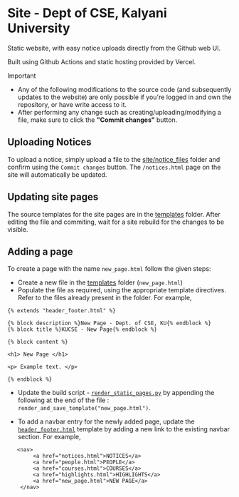 # Site - Dept of CSE, Kalyani University

Static website, with easy notice uploads directly from the Github web UI. 

Built using Github Actions and static hosting provided by Vercel.

> [!IMPORTANT]  
> - Any of the following modifications to the source code (and subsequently updates to the website) are only possible if you're logged in and own the repository, or have write access to it.
> - After performing any change such as creating/uploading/modifying a file, make sure to click the  **"Commit changes"** button.


## Uploading Notices

To upload a notice, simply upload a file to the [site/notice_files](site/notice_files) folder and confirm using the `Commit changes` button. The `/notices.html` page on the site will automatically be updated.


## Updating site pages

The source templates for the site pages are in the [templates](templates) folder. After editing the file and commiting, wait for a site rebuild for the changes to be visible.

## Adding a page

To create a page with the name `new_page.html` follow the given steps:

- Create a new file in the  [templates](templates) folder (`new_page.html`)
- Populate the file as required, using the appropriate template directives. Refer to the files already present in the folder. For example, 
```
{% extends "header_footer.html" %}

{% block description %}New Page - Dept. of CSE, KU{% endblock %}
{% block title %}KUCSE - New Page{% endblock %}

{% block content %}

<h1> New Page </h1>

<p> Example text. </p>

{% endblock %}
```

- Update the build script - [`render_static_pages.py`](build_scripts/render_static_pages.py) by appending the following at the end of the file : `render_and_save_template("new_page.html")`.

- To add a navbar entry for the newly added page, update the [`header_footer.html`](templates/header_footer.html) template by adding a new link to the existing navbar section. For example, 
```
   <nav>
        <a href="notices.html">NOTICES</a>
        <a href="people.html">PEOPLE</a>
        <a href="courses.html">COURSES</a>
        <a href="highlights.html">HIGHLIGHTS</a>
        <a href="new_page.html">NEW PAGE</a>
    </nav>

```


